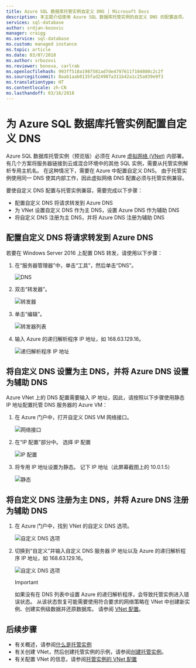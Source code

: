 ```yaml
---
title: Azure SQL 数据库托管实例自定义 DNS | Microsoft Docs
description: 本主题介绍使用 Azure SQL 数据库托管实例的自定义 DNS 的配置选项。
services: sql-database
author: srdjan-bozovic
manager: craigg
ms.service: sql-database
ms.custom: managed instance
ms.topic: article
ms.date: 03/07/2018
ms.author: srbozovi
ms.reviewer: bonova, carlrab
ms.openlocfilehash: 993ff518a1987581ad7de4797611f104080c2c2f
ms.sourcegitcommit: 8aab1aab0135fad24987a311b42a1c25a839e9f3
ms.translationtype: HT
ms.contentlocale: zh-CN
ms.lasthandoff: 03/16/2018
---
```

# <a name="configuring-a-custom-dns-for-azure-sql-database-managed-instance"></a>为 Azure SQL 数据库托管实例配置自定义 DNS

Azure SQL 数据库托管实例（预览版）必须在 Azure [虚拟网络 (VNet)](../virtual-network/virtual-networks-overview.md) 内部署。 有几个方案将服务器链接到云或混合环境中的其他 SQL 实例，需要从托管实例解析专用主机名。 在这种情况下，需要在 Azure 中配置自定义 DNS。 由于托管实例使用同一 DNS 使其内部工作，因此虚拟网络 DNS 配置必须与托管实例兼容。 

要使自定义 DNS 配置与托管实例兼容，需要完成以下步骤： 
- 配置自定义 DNS 将请求转发到 Azure DNS 
- 为 VNet 设置自定义 DNS 作为主 DNS，设置 Azure DNS 作为辅助 DNS 
- 将自定义 DNS 注册为主 DNS，并将 Azure DNS 注册为辅助 DNS

## <a name="configure-custom-dns-to-forward-requests-to-azure-dns"></a>配置自定义 DNS 将请求转发到 Azure DNS 

若要在 Windows Server 2016 上配置 DNS 转发，请使用以下步骤： 

1. 在“服务器管理器”中，单击“工具”，然后单击“DNS”。 

   ![DNS](./media/sql-database-managed-instance-custom-dns/dns.png) 

2. 双击“转发器”。

   ![转发器](./media/sql-database-managed-instance-custom-dns/forwarders.png) 

3. 单击“编辑”。 

   ![转发器列表](./media/sql-database-managed-instance-custom-dns/forwarders-list.png) 

4. 输入 Azure 的递归解析程序 IP 地址，如 168.63.129.16。

   ![递归解析程序 IP 地址](./media/sql-database-managed-instance-custom-dns/recursive-resolvers-ip-address.png) 
 
## <a name="set-up-custom-dns-as-primary-and-azure-dns-as-secondary"></a>将自定义 DNS 设置为主 DNS，并将 Azure DNS 设置为辅助 DNS 
 
Azure VNet 上的 DNS 配置需要输入 IP 地址，因此，请按照以下步骤使用静态 IP 地址配置托管 DNS 服务器的 Azure VM： 

1. 在 Azure 门户中，打开自定义 DNS VM 网络接口。

   ![网络接口](./media/sql-database-managed-instance-custom-dns/network-interface.png) 

2. 在“IP 配置”部分中。 选择 IP 配置 

   ![IP 配置](./media/sql-database-managed-instance-custom-dns/ip-configuration.png) 


3. 将专用 IP 地址设置为静态。 记下 IP 地址（此屏幕截图上的 10.0.1.5） 

   ![静态](./media/sql-database-managed-instance-custom-dns/static.png) 


## <a name="register-custom-dns-as-primary-and-azure-dns-as-secondary"></a>将自定义 DNS 注册为主 DNS，并将 Azure DNS 注册为辅助 DNS 

1. 在 Azure 门户中，找到 VNet 的自定义 DNS 选项。

   ![自定义 DNS 选项](./media/sql-database-managed-instance-custom-dns/custom-dns-option.png) 

2. 切换到“自定义”并输入自定义 DNS 服务器 IP 地址以及 Azure 的递归解析程序 IP 地址，如 168.63.129.16。 

   ![自定义 DNS 选项](./media/sql-database-managed-instance-custom-dns/custom-dns-server-ip-address.png) 

   > [!IMPORTANT]
   > 如果没有在 DNS 列表中设置 Azure 的递归解析程序，会导致托管实例进入错误状态。 从该状态恢复可能需要使用符合要求的网络策略在 VNet 中创建新实例、创建实例级数据并还原数据库。 请参阅 [VNet 配置](sql-database-managed-instance-vnet-configuration.md)。

## <a name="next-steps"></a>后续步骤

- 有关概述，请参阅[什么是托管实例](sql-database-managed-instance.md)
- 有关创建 VNet，然后创建托管实例的示例，请参阅[创建托管实例](sql-database-managed-instance-tutorial-portal.md)。
- 有关配置 VNet 的信息，请参阅[托管实例的 VNet 配置](sql-database-managed-instance-vnet-configuration.md)
